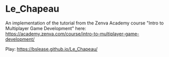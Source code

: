 # Le_Chapeau
An implementation of the tutorial from the Zenva Academy course "Intro to Multiplayer Game Development" here: 
https://academy.zenva.com/course/intro-to-multiplayer-game-development/

Play:
https://bslease.github.io/Le_Chapeau/
